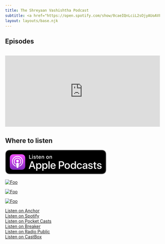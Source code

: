 ```yaml
---
title: The Shreyaan Vashishtha Podcast
subtitle: <a href="https://open.spotify.com/show/0caeIQnLciL2sOjyAUoAVF">Listen on Spotify</a> 
layout: layouts/base.njk
---
```


## Episodes
<br>
<iframe src="https://open.spotify.com/embed-podcast/show/0caeIQnLciL2sOjyAUoAVF" width="100%" height="232" frameborder="0" allowtransparency="true" allow="encrypted-media"></iframe>


## Where to listen

<a href="#" rel="Listen on Apple Podcasts" width="50">![Foo](https://raw.githubusercontent.com/ShreyaanVashishtha/podcastsv/master/src/site/images/US_UK_Apple_Podcasts_Listen_Badge_RGB.svg)</a>

<a href="#" rel="Listen on Google Podcasts" width="150" height="38">![Foo](https://www.gstatic.com/podcasts_console/promote/English_EN/EN_Google_Podcasts_Badge.svg)</a>

<a href="https://open.spotify.com/show/0caeIQnLciL2sOjyAUoAVF" rel="Listen on Spotify" width="150" height="38">![Foo](https://upload.wikimedia.org/wikipedia/commons/4/48/Spotify_Badge_%28large%29.png)</a>

<a href="https://pca.st/7tjawhkn" rel="Listen on Pocket Casts" width="150" height="38">![Foo](https://www.pocketcasts.com/assets/images/badges/pocketcasts_large_dark@2x.png)</a>

<a href="https://anchor.fm/shreyaan">Listen on Anchor</a> 
<br>
<a href="https://open.spotify.com/show/0caeIQnLciL2sOjyAUoAVF">Listen on Spotify</a> 
<br>
<a href="https://pca.st/7tjawhkn">Listen on Pocket Casts</a>
<br>
<a href="https://www.breaker.audio/the-shreyaan-vashishtha-podcast">Listen on Breaker</a>
<br>
<a href="https://radiopublic.com/the-shreyaan-vashishtha-podcast-WYwpnL">Listen on Radio Public</a> 
<br>
<a href="https://castbox.fm/ch/4091053">Listen on CastBox</a> 
<br>

